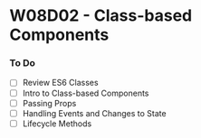 # W08D02 - Class-based Components

### To Do

- [ ] Review ES6 Classes
- [ ] Intro to Class-based Components
- [ ] Passing Props
- [ ] Handling Events and Changes to State
- [ ] Lifecycle Methods
